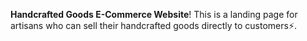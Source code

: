  **Handcrafted Goods E-Commerce Website**! This is a landing page for artisans who can sell their handcrafted goods directly to customers⚡.
